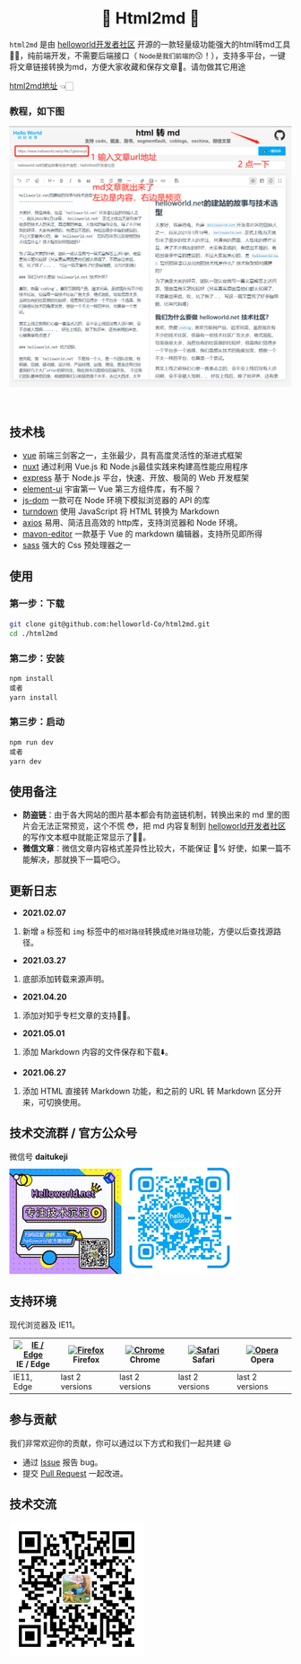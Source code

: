 <h1 align="center">🎉 Html2md 🥳</h1>

<div >

`html2md` 是由 [helloworld开发者社区](https://www.helloworld.net) 开源的一款轻量级功能强大的html转md工具💪🏻，纯前端开发，不需要后端接口（<small> Node是我们前端的</small>😗！），支持多平台，一键将文章链接转换为md，方便大家收藏和保存文章🤪。请勿做其它用途

[html2md地址](https://www.helloworld.net/html2md) 👈🏻

### 教程，如下图
![html2md教程](./demo.png)


</div>
<br />

## 技术栈

- [vue](https://cn.vuejs.org/) 前端三剑客之一，主张最少，具有高度灵活性的渐进式框架
- [nuxt](https://zh.nuxtjs.org/) 通过利用 Vue.js 和 Node.js最佳实践来构建高性能应用程序
- [express](https://www.expressjs.com.cn/) 基于 Node.js 平台，快速、开放、极简的 Web 开发框架
- [element-ui](https://element.eleme.cn/#/zh-CN) 宇宙第一 Vue 第三方组件库，有不服？
- [js-dom](https://github.com/jsdom/jsdom) 一款可在 Node 环境下模拟浏览器的 API 的库
- [turndown](https://github.com/domchristie/turndown) 使用 JavaScript 将 HTML 转换为 Markdown
- [axios](http://www.axios-js.com/) 易用、简洁且高效的 http库，支持浏览器和 Node 环境。
- [mavon-editor](https://github.com/hinesboy/mavonEditor) 一款基于 Vue 的 markdown 编辑器，支持所见即所得
- [sass](https://www.sass.hk/) 强大的 Css 预处理器之一
## 使用

### 第一步：下载
```bash
git clone git@github.com:helloworld-Co/html2md.git
cd ./html2md
```
### 第二步：安装
```bash
npm install
或者
yarn install
```
### 第三步：启动
```bash
npm run dev
或者
yarn dev
```

## 使用备注
- **防盗链**：由于各大网站的图片基本都会有防盗链机制，转换出来的 md 里的图片会无法正常预览，这个不慌 😳，把 md 内容复制到 [helloworld开发者社区](https://www.helloworld.net) 的写作文本框中就能正常显示了👌🏻。
- **微信文章**：微信文章内容格式差异性比较大，不能保证 💯% 好使，如果一篇不能解决，那就换下一篇吧😏。

## 更新日志
- **2021.02.07**
1. 新增 `a` 标签和 `img` 标签中的`相对路径`转换成`绝对路径`功能，方便以后查找源路径。
- **2021.03.27**
1. 底部添加转载来源声明。
- **2021.04.20**
1. 添加对知乎专栏文章的支持👌🏻。
- **2021.05.01**
1. 添加 Markdown 内容的文件保存和下载⬇️。
- **2021.06.27**
1. 添加 HTML 直接转 Markdown 功能，和之前的 URL 转 Markdown 区分开来，可切换使用。


## 技术交流群 / 官方公众号
微信号 **daitukeji**
<br/>
<img src="./wx-group.png" width = "200" alt="官方微信群" />
<img src="./wx.png" width = "200" alt="官方公众号" />

## 支持环境

现代浏览器及 IE11。

| [<img src="https://raw.githubusercontent.com/alrra/browser-logos/master/src/edge/edge_48x48.png" alt="IE / Edge" width="24px" height="24px" />](http://godban.github.io/browsers-support-badges/)</br>IE / Edge | [<img src="https://raw.githubusercontent.com/alrra/browser-logos/master/src/firefox/firefox_48x48.png" alt="Firefox" width="24px" height="24px" />](http://godban.github.io/browsers-support-badges/)</br>Firefox | [<img src="https://raw.githubusercontent.com/alrra/browser-logos/master/src/chrome/chrome_48x48.png" alt="Chrome" width="24px" height="24px" />](http://godban.github.io/browsers-support-badges/)</br>Chrome | [<img src="https://raw.githubusercontent.com/alrra/browser-logos/master/src/safari/safari_48x48.png" alt="Safari" width="24px" height="24px" />](http://godban.github.io/browsers-support-badges/)</br>Safari | [<img src="https://raw.githubusercontent.com/alrra/browser-logos/master/src/opera/opera_48x48.png" alt="Opera" width="24px" height="24px" />](http://godban.github.io/browsers-support-badges/)</br>Opera |
| --------- | --------- | --------- | --------- | --------- |
| IE11, Edge| last 2 versions| last 2 versions| last 2 versions| last 2 versions

## 参与贡献

我们非常欢迎你的贡献，你可以通过以下方式和我们一起共建 😃

- 通过 [Issue](https://github.com/helloworld-Co/html2md/issues) 报告 bug。
- 提交 [Pull Request](https://github.com/helloworld-Co/html2md/pulls) 一起改进。

## 技术交流
<img src="./daitu.jpg" width=240 />
